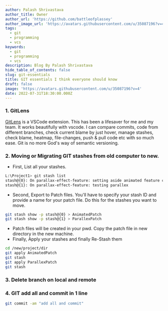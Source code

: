 ```yaml
---
author: Palash Shrivastava
author_title: Owner
author_url: 'https://github.com/battleofplassey'
author_image_url: 'https://avatars.githubusercontent.com/u/35087196?v=4'
tags:
  - git
  - programming
  - vcs
keywords:
  - git
  - programming
  - vcs
description: Blog By Palash Shrivastava
hide_table_of_contents: false
slug: git-essentials
title: GIT essentials I think everyone should know
draft: false
image: 'https://avatars.githubusercontent.com/u/35087196?v=4'
date: 2022-07-31T18:30:00.000Z
---
```


<!--truncate-->

### 1. GitLens

[GitLens](https://marketplace.visualstudio.com/items?itemName=eamodio.gitlens) is a VSCode extension. This has been a lifesaver for me and my team. It works beautifully with vscode. I can compare commits, code from different branches, check current blame by just hover, manage stashes, check blame, heatmap, file-changes, push & pull code etc with so much ease. Git is no more God's way of semantic versioning.

### 2. Moving or Migrating GIT stashes from old computer to new.

* First, List all your stashes.

```bash
L:\Project1> git stash list
stash@{0}: On parallax-effect-feature: setting aside animated feature code
stash@{1}: On parallax-effect-feature: testing parallex
```

* Second, Export to Patch files. You'll have to specify your stash ID and provide a name for your patch file. Do this for the stashes you want to move.

```bash
git stash show -p stash@{0} > AnimatedPatch
git stash show -p stash@{1} > ParallexPatch
```

* Patch files will be created in your pwd. Copy the patch file in new directory in the new machine.
* Finally, Apply your stashes and finally Re-Stash them

```bash
cd /new/project/dir
git apply AnimatedPatch
git stash
git apply ParallexPatch
git stash
```

### 3. Delete branch on local and remote



### 4. GIT add all and commit in 1 line

```bash
git commit -am "add all and commit"
```
